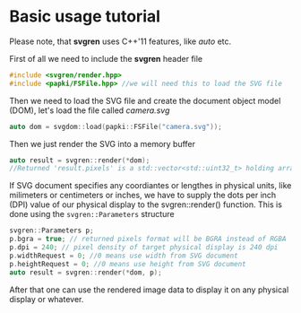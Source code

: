 # Basic usage tutorial

Please note, that **svgren** uses C++'11 features, like *auto* etc.

First of all we need to include the **svgren** header file

``` cpp
#include <svgren/render.hpp>
#include <papki/FSFile.hpp> //we will need this to load the SVG file
```

Then we need to load the SVG file and create the document object model (DOM), let's load the file called *camera.svg*

``` cpp
auto dom = svgdom::load(papki::FSFile("camera.svg"));
```

Then we just render the SVG into a memory buffer

``` cpp
auto result = svgren::render(*dom);
//Returned 'result.pixels' is a std::vector<std::uint32_t> holding array of RGBA values.
```

If SVG document specifies any coordiantes or lengthes in physical units, like milimeters or centimeters or inches,
we have to supply the dots per inch (DPI) value of our physical display to the svgren::render() function. This is done using the `svgren::Parameters` structure

``` cpp
svgren::Parameters p;
p.bgra = true; // returned pixels format will be BGRA instead of RGBA
p.dpi = 240; // pixel density of target physical display is 240 dpi
p.widthRequest = 0; //0 means use width from SVG document
p.heightRequest = 0; //0 means use height from SVG document
auto result = svgren::render(*dom, p);
```

After that one can use the rendered image data to display it on any physical display or whatever.
